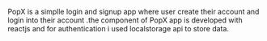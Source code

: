 PopX is a simplle login and signup app where user create their account and login into their account .the component of PopX app is developed with reactjs and for authentication i used localstorage api to store data.

